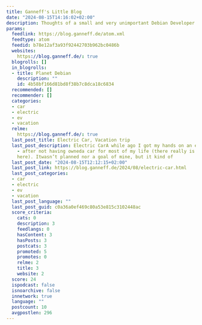 ```yaml
---
title: Ganneff's Little Blog
date: "2024-08-15T14:16:02+02:00"
description: Thoughts of a small and very unimportant Debian Developer
params:
  feedlink: https://blog.ganneff.de/atom.xml
  feedtype: atom
  feedid: b78e12af3a93f92442703b962bc0486b
  websites:
    https://blog.ganneff.de/: true
  blogrolls: []
  in_blogrolls:
  - title: Planet Debian
    description: ""
    id: 4b58bf166d81bd8f38b7c8dca18c6834
  recommended: []
  recommender: []
  categories:
  - car
  - electric
  - ev
  - vacation
  relme:
    https://blog.ganneff.de/: true
  last_post_title: Electric Car, Vacation trip
  last_post_description: Electric CarA while ago I got my hands on an electric car
    - after not having owneda car for most of my life (there really is not much need
    here). Itwasn’t planned nor a goal of mine, but it kind of
  last_post_date: "2024-08-15T12:12:15+02:00"
  last_post_link: https://blog.ganneff.de/2024/08/electric-car.html
  last_post_categories:
  - car
  - electric
  - ev
  - vacation
  last_post_language: ""
  last_post_guid: c0a36a0ef469c80a53e815c3102448ac
  score_criteria:
    cats: 0
    description: 3
    feedlangs: 0
    hasContent: 3
    hasPosts: 3
    postcats: 3
    promoted: 5
    promotes: 0
    relme: 2
    title: 3
    website: 2
  score: 24
  ispodcast: false
  isnoarchive: false
  innetwork: true
  language: ""
  postcount: 10
  avgpostlen: 296
---
```

